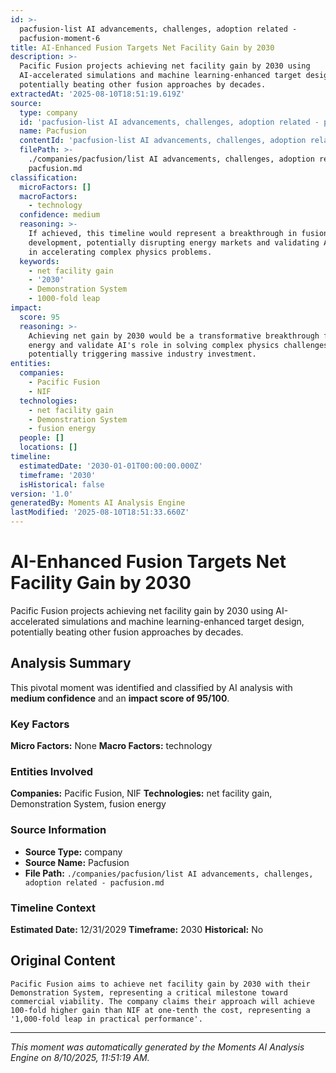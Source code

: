 ```yaml
---
id: >-
  pacfusion-list AI advancements, challenges, adoption related -
  pacfusion-moment-6
title: AI-Enhanced Fusion Targets Net Facility Gain by 2030
description: >-
  Pacific Fusion projects achieving net facility gain by 2030 using
  AI-accelerated simulations and machine learning-enhanced target design,
  potentially beating other fusion approaches by decades.
extractedAt: '2025-08-10T18:51:19.619Z'
source:
  type: company
  id: 'pacfusion-list AI advancements, challenges, adoption related - pacfusion'
  name: Pacfusion
  contentId: 'pacfusion-list AI advancements, challenges, adoption related - pacfusion'
  filePath: >-
    ./companies/pacfusion/list AI advancements, challenges, adoption related -
    pacfusion.md
classification:
  microFactors: []
  macroFactors:
    - technology
  confidence: medium
  reasoning: >-
    If achieved, this timeline would represent a breakthrough in fusion energy
    development, potentially disrupting energy markets and validating AI's role
    in accelerating complex physics problems.
  keywords:
    - net facility gain
    - '2030'
    - Demonstration System
    - 1000-fold leap
impact:
  score: 95
  reasoning: >-
    Achieving net gain by 2030 would be a transformative breakthrough for clean
    energy and validate AI's role in solving complex physics challenges,
    potentially triggering massive industry investment.
entities:
  companies:
    - Pacific Fusion
    - NIF
  technologies:
    - net facility gain
    - Demonstration System
    - fusion energy
  people: []
  locations: []
timeline:
  estimatedDate: '2030-01-01T00:00:00.000Z'
  timeframe: '2030'
  isHistorical: false
version: '1.0'
generatedBy: Moments AI Analysis Engine
lastModified: '2025-08-10T18:51:33.660Z'
---
```

# AI-Enhanced Fusion Targets Net Facility Gain by 2030

Pacific Fusion projects achieving net facility gain by 2030 using AI-accelerated simulations and machine learning-enhanced target design, potentially beating other fusion approaches by decades.

## Analysis Summary

This pivotal moment was identified and classified by AI analysis with **medium confidence** and an **impact score of 95/100**.

### Key Factors

**Micro Factors:** None
**Macro Factors:** technology

### Entities Involved

**Companies:** Pacific Fusion, NIF
**Technologies:** net facility gain, Demonstration System, fusion energy



### Source Information

- **Source Type:** company
- **Source Name:** Pacfusion
- **File Path:** `./companies/pacfusion/list AI advancements, challenges, adoption related - pacfusion.md`

### Timeline Context

**Estimated Date:** 12/31/2029
**Timeframe:** 2030
**Historical:** No

## Original Content

```
Pacific Fusion aims to achieve net facility gain by 2030 with their Demonstration System, representing a critical milestone toward commercial viability. The company claims their approach will achieve 100-fold higher gain than NIF at one-tenth the cost, representing a '1,000-fold leap in practical performance'.
```

---

*This moment was automatically generated by the Moments AI Analysis Engine on 8/10/2025, 11:51:19 AM.*
